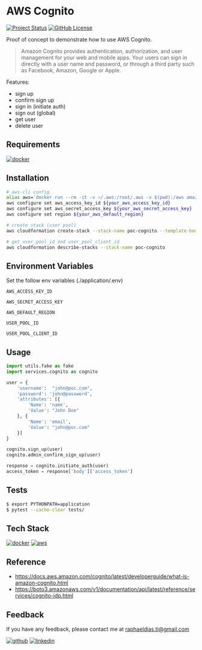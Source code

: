 # AWS Cognito

[![Project Status](https://img.shields.io/static/v1?label=project%20status&message=complete&color=success&style=flat-square)](#)
[![GitHub License](https://img.shields.io/github/license/raphaelbh/aws-cognito?style=flat-square)](#)

Proof of concept to demonstrate how to use AWS Cognito.

> Amazon Cognito provides authentication, authorization, and user management for your web and mobile apps. Your users can sign in directly with a user name and password, or through a third party such as Facebook, Amazon, Google or Apple.

Features:
- sign up
- confirm sign up
- sign in (initiate auth)
- sign out (global)
- get user
- delete user

## Requirements

[![docker](https://img.shields.io/badge/Docker-2CA5E0?style=for-the-badge&logo=docker&logoColor=white)](https://www.docker.com/)

## Installation

```bash
# aws-cli config
alias aws='docker run --rm -it -v ~/.aws:/root/.aws -v $(pwd):/aws amazon/aws-cli'
aws configure set aws_access_key_id ${your_aws_access_key_id}
aws configure set aws_secret_access_key ${your_aws_secret_access_key}
aws configure set region ${your_aws_default_region}

# create stack (user pool)
aws cloudformation create-stack --stack-name poc-cognito --template-body file://infrastructure/cloudformation/stack.yaml

# get user_pool_id and user_pool_client_id
aws cloudformation describe-stacks --stack-name poc-cognito
```
    
## Environment Variables

Set the follow env variables (./application/.env)

`AWS_ACCESS_KEY_ID`

`AWS_SECRET_ACCESS_KEY`

`AWS_DEFAULT_REGION`

`USER_POOL_ID`

`USER_POOL_CLIENT_ID`

## Usage

```python
import utils.fake as fake
import services.cognito as cognito

user = {
    'username':  "john@poc.com",
    'password': 'john@password',
    'attributes': [{
        'Name': 'name',
        'Value': "John Doe"
    }, {
        'Name': 'email',
        'Value': "john@poc.com"
    }]
}

cognito.sign_up(user)
cognito.admin_confirm_sign_up(user)

response = cognito.initiate_auth(user)
access_token = response['body']['access_token']
```

## Tests

```bash
$ export PYTHONPATH=application 
$ pytest --cache-clear tests/
```

## Tech Stack

[![docker](https://img.shields.io/badge/Docker-2CA5E0?style=for-the-badge&logo=docker&logoColor=white)](https://www.docker.com/)
[![aws](https://img.shields.io/badge/Amazon_AWS-FF9900?style=for-the-badge&logo=amazonaws&logoColor=white)](https://aws.amazon.com/)

## Reference

- https://docs.aws.amazon.com/cognito/latest/developerguide/what-is-amazon-cognito.html
- https://boto3.amazonaws.com/v1/documentation/api/latest/reference/services/cognito-idp.html

## Feedback

If you have any feedback, please contact me at raphaeldias.ti@gmail.com

[![github](https://img.shields.io/badge/GitHub-100000?style=for-the-badge&logo=github&logoColor=white)](https://github.com/raphaelbh)
[![linkedin](https://img.shields.io/badge/LinkedIn-0077B5?style=for-the-badge&logo=linkedin&logoColor=white)](https://www.linkedin.com/in/raphaelbh/)